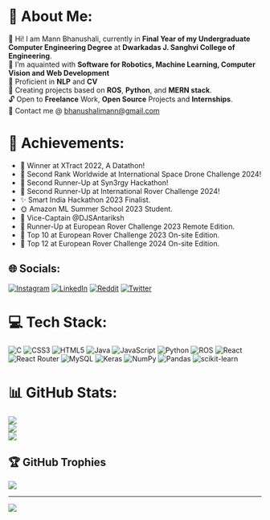 # 💫 About Me:

🤝 Hi! I am Mann Bhanushali, currently in <strong>Final Year of my Undergraduate Computer Engineering Degree</strong> at <b>Dwarkadas J. Sanghvi College of Engineering</b>.<br>🌱 I’m aquainted with <b>Software for Robotics, Machine Learning, Computer Vision and Web Development</b> <br>🎯 Proficient in <b>NLP</b> and <b>CV</b> <br>🧠 Creating projects based on <b>ROS</b>, <b>Python</b>, and <b>MERN stack</b>.<br>🔓 Open to <b>Freelance</b> Work, <b>Open Source</b> Projects and <b>Internships</b>.<br>📧 Contact me @ bhanushalimann@gmail.com

# 🏅 Achievements:
<ul>
<li>🥇 Winner at XTract 2022, A Datathon!</li>
<li>🥈 Second Rank Worldwide at International Space Drone Challenge 2024!</li>
<li>🥉 Second Runner-Up at Syn3rgy Hackathon!</li>
<li>🥉 Second Runner-Up at International Rover Challenge 2024!</li>
<li>✨ Smart India Hackathon 2023 Finalist.</li>
<li>🌞 Amazon ML Summer School 2023 Student.</li>
<li>🥼 Vice-Captain @DJSAntariksh</li>
<li>🎇 Runner-Up at European Rover Challenge 2023 Remote Edition.</li>
<li>🎇 Top 10 at European Rover Challenge 2023 On-site Edition.</li>
<li>🎇 Top 12 at European Rover Challenge 2024 On-site Edition.</li>
</ul>

## 🌐 Socials:
[![Instagram](https://img.shields.io/badge/Instagram-%23E4405F.svg?logo=Instagram&logoColor=white)](https://instagram.com/inn0m3r) [![LinkedIn](https://img.shields.io/badge/LinkedIn-%230077B5.svg?logo=linkedin&logoColor=white)](https://linkedin.com/in/innomer) [![Reddit](https://img.shields.io/badge/Reddit-%23FF4500.svg?logo=Reddit&logoColor=white)](https://reddit.com/user/Innomer) [![Twitter](https://img.shields.io/badge/Twitter-%231DA1F2.svg?logo=Twitter&logoColor=white)](https://twitter.com/Innomer1) 

# 💻 Tech Stack:
![C](https://img.shields.io/badge/c-%2300599C.svg?style=flat&logo=c&logoColor=white) ![CSS3](https://img.shields.io/badge/css3-%231572B6.svg?style=flat&logo=css3&logoColor=white) ![HTML5](https://img.shields.io/badge/html5-%23E34F26.svg?style=flat&logo=html5&logoColor=white) ![Java](https://img.shields.io/badge/java-%23ED8B00.svg?style=flat&logo=java&logoColor=white) ![JavaScript](https://img.shields.io/badge/javascript-%23323330.svg?style=flat&logo=javascript&logoColor=%23F7DF1E) ![Python](https://img.shields.io/badge/python-3670A0?style=flat&logo=python&logoColor=ffdd54) ![ROS](https://img.shields.io/badge/ros-%230A0FF9.svg?style=flat&logo=ros&logoColor=white) ![React](https://img.shields.io/badge/react-%2320232a.svg?style=flat&logo=react&logoColor=%2361DAFB) ![React Router](https://img.shields.io/badge/React_Router-CA4245?style=flat&logo=react-router&logoColor=white) ![MySQL](https://img.shields.io/badge/mysql-%2300f.svg?style=flat&logo=mysql&logoColor=white) ![Keras](https://img.shields.io/badge/Keras-%23D00000.svg?style=flat&logo=Keras&logoColor=white) ![NumPy](https://img.shields.io/badge/numpy-%23013243.svg?style=flat&logo=numpy&logoColor=white) ![Pandas](https://img.shields.io/badge/pandas-%23150458.svg?style=flat&logo=pandas&logoColor=white) ![scikit-learn](https://img.shields.io/badge/scikit--learn-%23F7931E.svg?style=flat&logo=scikit-learn&logoColor=white)
# 📊 GitHub Stats:
![](https://github-readme-stats.vercel.app/api?username=Innomer&theme=dark&hide_border=false&include_all_commits=true&count_private=true)<br/>
![](https://github-readme-streak-stats.herokuapp.com/?user=Innomer&theme=dark&hide_border=false)<br/>
![](https://github-readme-stats.vercel.app/api/top-langs/?username=Innomer&theme=dark&hide_border=false&include_all_commits=true&count_private=false&layout=compact)

## 🏆 GitHub Trophies
![](https://github-profile-trophy.vercel.app/?username=Innomer&theme=radical&no-frame=false&no-bg=false&margin-w=4)

---
[![](https://visitcount.itsvg.in/api?id=Innomer&icon=2&color=0)](https://visitcount.itsvg.in)
